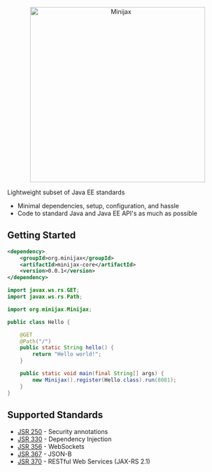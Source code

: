 
<p align="center">
<img src="https://static.ajibot.com/minijax/minijax-800x200.png" width="400" alt="Minijax" title="Minijax">
</p>

Lightweight subset of Java EE standards

* Minimal dependencies, setup, configuration, and hassle
* Code to standard Java and Java EE API's as much as possible

Getting Started
---------------

```xml
<dependency>
    <groupId>org.minijax</groupId>
    <artifactId>minijax-core</artifactId>
    <version>0.0.1</version>
</dependency>
```

```java
import javax.ws.rs.GET;
import javax.ws.rs.Path;

import org.minijax.Minijax;

public class Hello {

    @GET
    @Path("/")
    public static String hello() {
        return "Hello world!";
    }

    public static void main(final String[] args) {
        new Minijax().register(Hello.class).run(8081);
    }
}
```

Supported Standards
-------------------

* [JSR 250](https://www.jcp.org/en/jsr/detail?id=250) - Security annotations
* [JSR 330](https://www.jcp.org/en/jsr/detail?id=330) - Dependency Injection
* [JSR 356](https://www.jcp.org/en/jsr/detail?id=356) - WebSockets
* [JSR 367](https://www.jcp.org/en/jsr/detail?id=367) - JSON-B
* [JSR 370](https://www.jcp.org/en/jsr/detail?id=370) - RESTful Web Services (JAX-RS 2.1)
